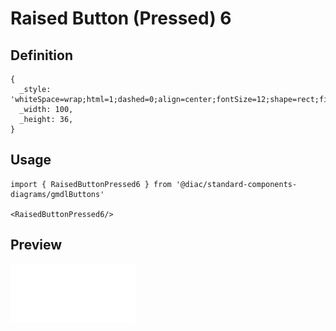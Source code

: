 # Raised Button (Pressed) 6

## Definition

```
{
  _style: 'whiteSpace=wrap;html=1;dashed=0;align=center;fontSize=12;shape=rect;fillColor=none;strokeColor=none;fontStyle=1;opacity=12;fontColor=#BDBDBD;shadow=1;',
  _width: 100,
  _height: 36,
}
```

## Usage

```
import { RaisedButtonPressed6 } from '@diac/standard-components-diagrams/gmdlButtons'

<RaisedButtonPressed6/>
```

## Preview

<img src="./raised-button-pressed-6.png" width="200"/>
